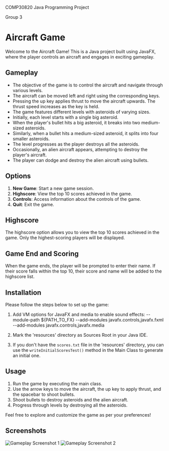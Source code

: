 COMP30820 Java Programming Project

Group 3

# Aircraft Game

Welcome to the Aircraft Game! This is a Java project built using JavaFX, where the player controls an aircraft and engages in exciting gameplay.

## Gameplay

- The objective of the game is to control the aircraft and navigate through various levels.
- The aircraft can be moved left and right using the corresponding keys.
- Pressing the up key applies thrust to move the aircraft upwards. The thrust speed increases as the key is held.
- The game features different levels with asteroids of varying sizes.
- Initially, each level starts with a single big asteroid.
- When the player's bullet hits a big asteroid, it breaks into two medium-sized asteroids.
- Similarly, when a bullet hits a medium-sized asteroid, it splits into four smaller asteroids.
- The level progresses as the player destroys all the asteroids.
- Occasionally, an alien aircraft appears, attempting to destroy the player's aircraft.
- The player can dodge and destroy the alien aircraft using bullets.

## Options

1. **New Game**: Start a new game session.
2. **Highscore**: View the top 10 scores achieved in the game.
3. **Controls**: Access information about the controls of the game.
4. **Quit**: Exit the game.

## Highscore

The highscore option allows you to view the top 10 scores achieved in the game. Only the highest-scoring players will be displayed.

## Game End and Scoring

When the game ends, the player will be prompted to enter their name. If their score falls within the top 10, their score and name will be added to the highscore list.

## Installation

Please follow the steps below to set up the game:

1. Add VM options for JavaFX and media to enable sound effects:
--module-path ${PATH_TO_FX} --add-modules javafx.controls,javafx.fxml --add-modules javafx.controls,javafx.media

2. Mark the 'resources' directory as Sources Root in your Java IDE.

3. If you don't have the `scores.txt` file in the 'resources' directory, you can use the `writeInitialScoresTest()` method in the Main Class to generate an initial one.

## Usage

1. Run the game by executing the main class.
2. Use the arrow keys to move the aircraft, the up key to apply thrust, and the spacebar to shoot bullets.
3. Shoot bullets to destroy asteroids and the alien aircraft.
4. Progress through levels by destroying all the asteroids.

Feel free to explore and customize the game as per your preferences!

## Screenshots

![Gameplay Screenshot 1](/path/to/screenshot1.png)
![Gameplay Screenshot 2](/path/to/screenshot2.png)
